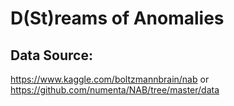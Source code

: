 # D(St)reams of Anomalies
## Data Source:

https://www.kaggle.com/boltzmannbrain/nab  or
https://github.com/numenta/NAB/tree/master/data

